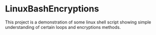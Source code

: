 # LinuxBashEncryptions
This project is a demonstration of some linux shell script showing simple understanding of certain loops and encryptions methods.
